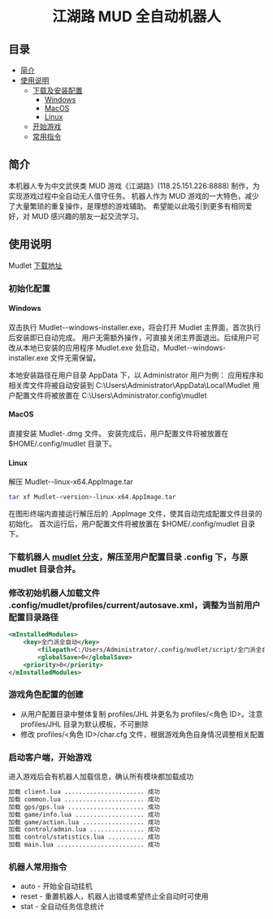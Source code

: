 <h1 align="center">江湖路 MUD 全自动机器人</h1>

## 目录
- [简介](#简介)
- [使用说明](#使用说明)
  - [下载及安装配置](#初始化配置)
    - [Windows](#Windows)
    - [MacOS](#MacOS)
    - [Linux](#Linux)
  - [开始游戏](#启动客户端，开始游戏)
  - [常用指令](#机器人常用指令)

## 简介

本机器人专为中文武侠类 MUD 游戏《江湖路》(118.25.151.226:8888) 制作，为实现游戏过程中全自动无人值守任务。
机器人作为 MUD 游戏的一大特色，减少了大量繁琐的重复操作，是理想的游戏辅助。
希望能以此吸引到更多有相同爱好，对 MUD 感兴趣的朋友一起交流学习。

## 使用说明

Mudlet [下载地址](https://www.mudlet.org/download/)

### 初始化配置

  #### Windows

  双击执行 Mudlet-<version>-windows-installer.exe，将会打开 Mudlet 主界面，首次执行后安装即已自动完成。
  用户无需额外操作，可直接关闭主界面退出。后续用户可改从本地已安装的应用程序 Mudlet.exe 处启动，Mudlet-<version>-windows-installer.exe 文件无需保留。

  本地安装路径在用户目录 AppData 下，以 Administrator 用户为例：
      应用程序和相关库文件将被自动安装到 C:\Users\Administrator\AppData\Local\Mudlet
      用户配置文件将被放置在 C:\Users\Administrator\.config\mudlet

  #### MacOS

  直接安装 Mudlet-<version>.dmg 文件。
  安装完成后，用户配置文件将被放置在 $HOME/.config/mudlet 目录下。

  #### Linux

  解压 Mudlet-<version>-linux-x64.AppImage.tar
  ```sh
  tar xf Mudlet-<version>-linux-x64.AppImage.tar
  ```

  在图形终端内直接运行解压后的 .AppImage 文件，使其自动完成配置文件目录的初始化。
  首次运行后，用户配置文件将被放置在 $HOME/.config/mudlet 目录下。

### 下载机器人 [mudlet 分支](https://github.com/zhenzh/JHL/archive/mudlet.zip)，解压至用户配置目录 .config 下，与原 mudlet 目录合并。

### 修改初始机器人加载文件 .config/mudlet/profiles/current/autosave.xml，调整为当前用户配置目录路径
  ```xml
  <mInstalledModules>
      <key>全门派全自动</key>
          <filepath>C:/Users/Administrator/.config/mudlet/script/全门派全自动.xml</filepath>
          <globalSave>0</globalSave>
      <priority>0</priority>
  </mInstalledModules>
  ```

### 游戏角色配置的创建

  * 从用户配置目录中整体复制 profiles/JHL 并更名为 profiles/<角色 ID>。注意 profiles/JHL 目录为默认模板，不可删除
  * 修改 profiles/<角色 ID>/char.cfg 文件，根据游戏角色自身情况调整相关配置

### 启动客户端，开始游戏

进入游戏后会有机器人加载信息，确认所有模块都加载成功

```sh
加载 client.lua ...................... 成功
加载 common.lua ...................... 成功
加载 gps/gps.lua ..................... 成功
加载 game/info.lua ................... 成功
加载 game/action.lua ................. 成功
加载 control/admin.lua ............... 成功
加载 control/statistics.lua .......... 成功
加载 main.lua ........................ 成功
```

### 机器人常用指令

* auto - 开始全自动挂机
* reset - 重置机器人，机器人出错或希望终止全自动时可使用
* stat - 全自动任务信息统计